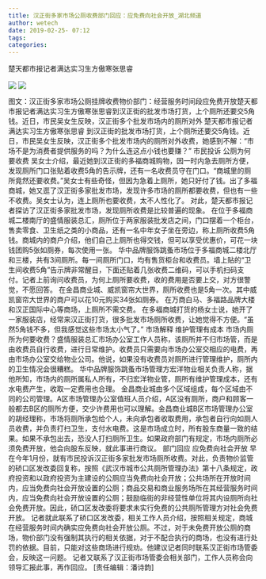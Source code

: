 ```yaml
---
title: 汉正街多家市场公厕收费部门回应：应免费向社会开放_湖北频道
author: wetech
date: 2019-02-25- 07:12
tags: 
categories: 
---
```

楚天都市报记者满达实习生方傲寒张思睿
<!-- more -->
                
<img align="center" border="0" src="http://p1.ifengimg.com/a/2019_09/2f6c0987c5a0a85_size50_w530_h397.jpg" />
                
<img align="center" border="0" src="http://p2.ifengimg.com/a/2016/0810/204c433878d5cf9size1_w16_h16.png" />
            
图文：汉正街多家市场公厕挂牌收费物价部门：经营服务时间段应免费开放楚天都市报记者满达实习生方傲寒张思睿到汉正街的批发市场打货，上个厕所还要交5角钱。近日，市民吴女生反映，汉正街多个批发市场内的厕所对外
楚天都市报记者满达实习生方傲寒张思睿
到汉正街的批发市场打货，上个厕所还要交5角钱。近日，市民吴女生反映，汉正街多个批发市场内的厕所对外收费，她感到不解：“市场不是为消费者提供服务的吗？为什么连这点小钱也要赚？”
市民投诉
公厕为何要收费
吴女士介绍，最近她到汉正街的多福商城购物，因一时内急去厕所方便，发现厕所门口张贴着收费5角的告示牌，还有一名收费员守在门口。“商城里的厕所竟然还要收费。”吴女士有些奇怪，但因为急着上厕所，她只好付了钱。出了多福商城，她又逛了汉正街多家批发市场，发现许多市场的厕所都要收费，但也有一些不收费。吴女士认为，连上厕所也要收费，太不人性化了。
对此，楚天都市报记者探访了汉正街多家批发市场，发现厕所收费是比较普遍的现象。
在位于多福商城二楼南厅的盛情服装总汇，厕所位于两家服装批发店之间，门口摆着一个柜台，售卖零食、卫生纸之类的小商品，还有一名中年女子坐在旁边，称上厕所收费5角钱。商城内的商户介绍，他们自己上厕所也得交钱，但可以享受优惠价，可花一块钱团购5张如厕券，每次使用一张。
华中品牌服饰跳蚤市场位于多福商城二楼北厅和三楼，共有3间厕所。每一间厕所门口，均有售货柜台和收费员。墙上贴的“卫生间收费5角”告示牌非常醒目，下面还贴着几张收费二维码，可以手机扫码支付。记者上前询问收费员，为何上厕所要收费，收的费用是否要上交，对方很警觉，不愿回答。
在金昌商业城、威凯窗帘大世界，厕所收费也是5角一次。其中威凯窗帘大世界的商户可以花10元购买34张如厕券。
在万商白马、多福路品牌大楼和汉正国际中心等商场，上厕所不需交费。
在多福商城打货的杨女士说，她开了一家服装店，经常来汉正街打货，很多批发市场厕所收费，让她觉得不方便。“虽然5角钱不多，但我感觉这些市场太小气了。”
市场解释
维护管理有成本
市场内厕所为何要收费？盛情服装总汇市场办公室工作人员称，该厕所并不归市场管，而是由收费员自行收费，进行日常维护。收费员只需要向市场办公室交相应的电费，再由市场办公室交给物业公司。他说，如果没有收费员对厕所进行管理维护，厕所内的卫生情况会很糟糕。
华中品牌服饰跳蚤市场管理方宏洋物业相关负责人称，据他所知，市场内的厕所属私人所有，不归宏洋物业管，厕所有维护管理成本，还有水电费产生，收取一定费用也合理。
金昌商业城由多个区域组成，每个区域由不同的公司管理。A区市场管理办公室值班人员介绍，A区没有厕所，商户和顾客一般都去B区的厕所方便，交少许费用也可以理解。金昌商业城B区市场管理办公室的胡经理称，市场将厕所承包给个人，未向承包者收取费用，承包者自行向如厕人员收费，并负责打扫卫生，支付水电费。这是市场成立时，所有股东商量一致的结果。如果不承包出去，恐没人打扫厕所卫生。如果政府部门有规定，市场内厕所必须免费开放，他会向股东反映，就此事进行商议。
部门回应
应免费向社会开放
早在今年1月份，就有市民投诉汉正街多家批发市场厕所收费。对此，负责物价监管的硚口区发改委回复称，按照《武汉市城市公共厕所管理办法》第十八条规定，政府投资和以政府投资为主建设的公厕应当免费向社会开放；公共场所在开放时间内，应当免费向社会开放设置的公厕；商品交易和商业服务场所在其经营服务时间内，应当免费向社会开放设置的公厕；鼓励临街的非经营性单位将其内设厕所向社会免费开放。因此，硚口区发改委将要求未实行免费的公共厕所管理方对社会免费开放。
记者就此联系了硚口区发改委，相关工作人员介绍，按照相关规定，商城在经营服务时间内确实应免费向社会开放公厕。不过，对于未免费开放公厕的商场，物价部门没有强制其执行的相关依据，对于不配合执行的商场，也没有进行处罚的依据。目前，只能对这些商场进行规劝。他建议记者同时联系汉正街市场管委会，反映这一问题。
记者又联系了汉正街市场管委会相关部门，工作人员称会向领导汇报此事，再作回应。
[责任编辑：潘诗韵]
            
